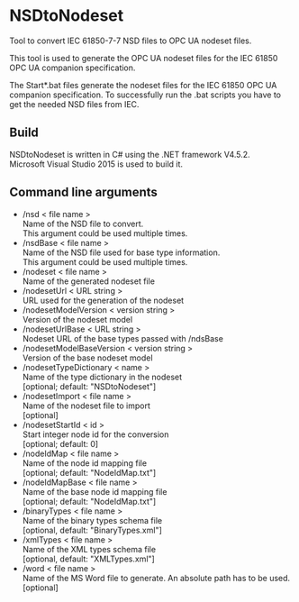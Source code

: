 # NSDtoNodeset
Tool to convert IEC 61850-7-7 NSD files to OPC UA nodeset files.

This tool is used to generate the OPC UA nodeset files for the IEC 61850 OPC UA companion specification.

The Start*.bat files generate the nodeset files for the IEC 61850 OPC UA companion specification.
To successfully run the .bat scripts you have to get the needed NSD files from IEC.

## Build
NSDtoNodeset is written in C# using the .NET framework V4.5.2. <br>
Microsoft Visual Studio 2015 is used to build it. 

## Command line arguments
* /nsd < file name ><br>
  Name of the NSD file to convert.<br>
  This argument could be used multiple times.
* /nsdBase < file name ><br>
  Name of the NSD file used for base type information.<br>
  This argument could be used multiple times.
* /nodeset < file name ><br>
  Name of the generated nodeset file
* /nodesetUrl < URL string ><br>
  URL used for the generation of the nodeset
* /nodesetModelVersion < version string ><br>
  Version of the nodeset model
* /nodesetUrlBase < URL string ><br>
  Nodeset URL of the base types passed with /ndsBase
* /nodesetModelBaseVersion < version string ><br>
  Version of the base nodeset model
* /nodesetTypeDictionary < name ><br>
  Name of the type dictionary in the nodeset
  <br> [optional; default: "NSDtoNodeset"]
* /nodesetImport < file name ><br>
  Name of the nodeset file to import
  <br> [optional]
* /nodesetStartId < id ><br>
  Start integer node id for the conversion 
  <br> [optional; default: 0]
* /nodeIdMap < file name ><br>
  Name of the node id mapping file
  <br>[optional; default: "NodeIdMap.txt"]
* /nodeIdMapBase < file name ><br>
  Name of the base node id mapping file
  <br>[optional; default: "NodeIdMap.txt"]
* /binaryTypes < file name ><br>
  Name of the binary types schema file 
  <br> [optional, default: "BinaryTypes.xml"]
* /xmlTypes < file name ><br>
  Name of the XML types schema file 
  <br> [optional, default: "XMLTypes.xml"]
* /word < file name >  
  Name of the MS Word file to generate. An absolute path has to be used.
  <br>[optional]  

